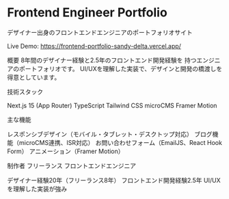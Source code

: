 <artifact identifier="readme-markdown" type="text/markdown" title="README.md">

# Frontend Engineer Portfolio

デザイナー出身のフロントエンドエンジニアのポートフォリオサイト

Live Demo: https://frontend-portfolio-sandy-delta.vercel.app/

概要
8年間のデザイナー経験と2.5年のフロントエンド開発経験を
持つエンジニアのポートフォリオです。
UI/UXを理解した実装で、デザインと開発の橋渡しを得意としています。

技術スタック

Next.js 15 (App Router)
TypeScript
Tailwind CSS
microCMS
Framer Motion

主な機能

レスポンシブデザイン（モバイル・タブレット・デスクトップ対応）
ブログ機能（microCMS連携、ISR対応）
お問い合わせフォーム（EmailJS、React Hook Form）
アニメーション（Framer Motion）

制作者
フリーランス フロントエンドエンジニア

デザイナー経験20年（フリーランス8年）
フロントエンド開発経験2.5年
UI/UXを理解した実装が強み
</artifact>
